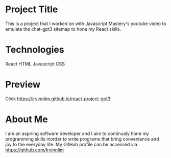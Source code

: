# Project Title
This is a project that I worked on with Javascript Mastery's youtube video to emulate the chat-gpt3 sitemap to hone my React skills.

# Technologies
React
HTML
Javascript
CSS

# Preview
Click https://irvinnlim.github.io/react-project-gpt3

# About Me
I am an aspiring software developer and I aim to continualy hone my programming skills inorder to write programs that bring convenience and joy to the everyday life. My GitHub profile can be accessed via https://github.com/Irvinnlim
